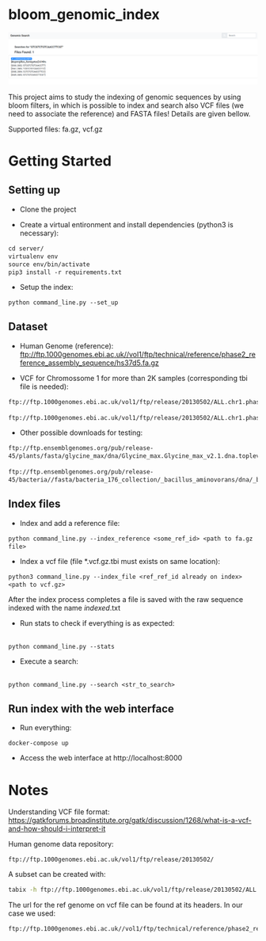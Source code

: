 # bloom_genomic_index

![alt text](./doc/image.png)

This project aims to study the indexing of genomic sequences by using bloom filters, in which is possible to index and search also VCF files (we need to associate the reference) and FASTA files! Details are given bellow.

Supported files: fa.gz, vcf.gz 

# Getting Started

## Setting up 

* Clone the project

* Create a virtual entironment and install dependencies (python3 is necessary):

```
cd server/
virtualenv env
source env/bin/activate
pip3 install -r requirements.txt 

```

* Setup the index:

```
python command_line.py --set_up

```

## Dataset


* Human Genome (reference): ftp://ftp.1000genomes.ebi.ac.uk//vol1/ftp/technical/reference/phase2_reference_assembly_sequence/hs37d5.fa.gz

* VCF for Chromossome 1 for more than 2K samples (corresponding tbi file is needed): 
```
ftp://ftp.1000genomes.ebi.ac.uk/vol1/ftp/release/20130502/ALL.chr1.phase3_shapeit2_mvncall_integrated_v5a.20130502.genotypes.vcf.gz

ftp://ftp.1000genomes.ebi.ac.uk/vol1/ftp/release/20130502/ALL.chr1.phase3_shapeit2_mvncall_integrated_v5a.20130502.genotypes.vcf.gz.tbi 
```

* Other possible downloads for testing:
```
ftp://ftp.ensemblgenomes.org/pub/release-45/plants/fasta/glycine_max/dna/Glycine_max.Glycine_max_v2.1.dna.toplevel.fa.gz

ftp://ftp.ensemblgenomes.org/pub/release-45/bacteria//fasta/bacteria_176_collection/_bacillus_aminovorans/dna/_bacillus_aminovorans.ASM164324v1.dna_sm.toplevel.fa.gz
```

## Index files

* Index and add a reference file:

```
python command_line.py --index_reference <some_ref_id> <path to fa.gz file> 

```

* Index a vcf file (file *.vcf.gz.tbi must exists on same location):

```
python3 command_line.py --index_file <ref_ref_id already on index> <path to vcf.gz>

```

After the index process completes a file is saved with the raw sequence indexed with the name _indexed_<file id>.txt


* Run stats to check if everything is as expected:

```

python command_line.py --stats

```

* Execute a search:

```

python command_line.py --search <str_to_search>

```


## Run index with the web interface

* Run everything:

```
docker-compose up

```

* Access the web interface at http://localhost:8000


# Notes

Understanding VCF file format:
https://gatkforums.broadinstitute.org/gatk/discussion/1268/what-is-a-vcf-and-how-should-i-interpret-it

Human genome data repository:
```
ftp://ftp.1000genomes.ebi.ac.uk/vol1/ftp/release/20130502/
```

A subset can be created with:
```sh
tabix -h ftp://ftp.1000genomes.ebi.ac.uk/vol1/ftp/release/20130502/ALL.chr1.phase3_shapeit2_mvncall_integrated_v5a.20130502.genotypes.vcf.gz 1:1-1000000 | vcf-subset  -c HG03279,HG02353,HG00560,HG00657,HG02652,HG02275,HG01432,HG02819,NA19657,HG01676 > out.vcf
```

The url for the ref genome on vcf file can be found at its headers. In our case we used:
```
ftp://ftp.1000genomes.ebi.ac.uk//vol1/ftp/technical/reference/phase2_reference_assembly_sequence/hs37d5.fa.gz
```


